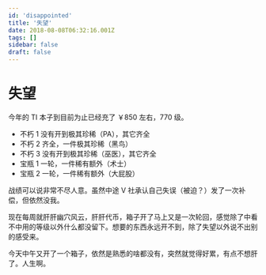 ```yaml
---
id: 'disappointed'
title: '失望'
date: 2018-08-08T06:32:16.001Z
tags: []
sidebar: false
draft: false
---
```


# 失望


<!-- 「」 -->

今年的 TI 本子到目前为止已经充了 ￥850 左右，770 级。

* 不朽 1 没有开到极其珍稀（PA），其它齐全
* 不朽 2 齐全，一件极其珍稀（黑鸟）
* 不朽 3 没有开到极其珍稀（巫医），其它齐全
* 宝瓶 1 一轮，一件稀有额外（术士）
* 宝瓶 2 一轮，一件稀有额外（大屁股）

战绩可以说非常不尽人意。虽然中途 V 社承认自己失误（被迫？）发了一次补偿，但依然没我。

现在每周就肝肝幽穴风云，肝肝代币，箱子开了马上又是一次轮回，感觉除了中看不中用的等级以外什么都没留下。想要的东西永远开不到，除了失望以外说不出别的感受来。

今天中午又开了一个箱子，依然是熟悉的啥都没有，突然就觉得好累，有点不想肝了。人生啊。

